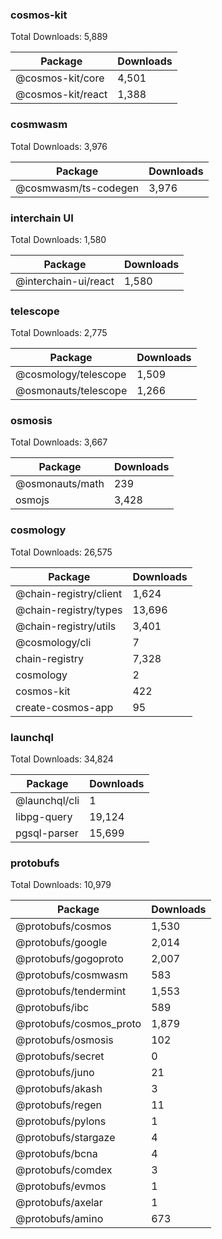 ### cosmos-kit
Total Downloads: 5,889

| Package | Downloads |
| ------- | --------- |
| @cosmos-kit/core | 4,501 |
| @cosmos-kit/react | 1,388 |

### cosmwasm
Total Downloads: 3,976

| Package | Downloads |
| ------- | --------- |
| @cosmwasm/ts-codegen | 3,976 |

### interchain UI
Total Downloads: 1,580

| Package | Downloads |
| ------- | --------- |
| @interchain-ui/react | 1,580 |

### telescope
Total Downloads: 2,775

| Package | Downloads |
| ------- | --------- |
| @cosmology/telescope | 1,509 |
| @osmonauts/telescope | 1,266 |

### osmosis
Total Downloads: 3,667

| Package | Downloads |
| ------- | --------- |
| @osmonauts/math | 239 |
| osmojs | 3,428 |

### cosmology
Total Downloads: 26,575

| Package | Downloads |
| ------- | --------- |
| @chain-registry/client | 1,624 |
| @chain-registry/types | 13,696 |
| @chain-registry/utils | 3,401 |
| @cosmology/cli | 7 |
| chain-registry | 7,328 |
| cosmology | 2 |
| cosmos-kit | 422 |
| create-cosmos-app | 95 |

### launchql
Total Downloads: 34,824

| Package | Downloads |
| ------- | --------- |
| @launchql/cli | 1 |
| libpg-query | 19,124 |
| pgsql-parser | 15,699 |

### protobufs
Total Downloads: 10,979

| Package | Downloads |
| ------- | --------- |
| @protobufs/cosmos | 1,530 |
| @protobufs/google | 2,014 |
| @protobufs/gogoproto | 2,007 |
| @protobufs/cosmwasm | 583 |
| @protobufs/tendermint | 1,553 |
| @protobufs/ibc | 589 |
| @protobufs/cosmos_proto | 1,879 |
| @protobufs/osmosis | 102 |
| @protobufs/secret | 0 |
| @protobufs/juno | 21 |
| @protobufs/akash | 3 |
| @protobufs/regen | 11 |
| @protobufs/pylons | 1 |
| @protobufs/stargaze | 4 |
| @protobufs/bcna | 4 |
| @protobufs/comdex | 3 |
| @protobufs/evmos | 1 |
| @protobufs/axelar | 1 |
| @protobufs/amino | 673 |

